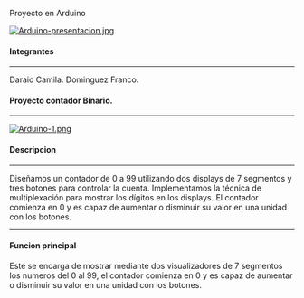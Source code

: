 Proyecto en Arduino

[![Arduino-presentacion.jpg](https://i.postimg.cc/P5Rf0hmp/Arduino-presentacion.jpg)](https://postimg.cc/yD0zSMps)

#### Integrantes

------------
Daraio Camila.
Dominguez Franco.

 
#### Proyecto contador Binario.

------------

[![Arduino-1.png](https://i.postimg.cc/XJsz1D0L/Arduino-1.png)](https://postimg.cc/qhCwzwq6)

####  Descripcion

------------


Diseñamos un contador de 0 a 99 utilizando dos displays de 7 segmentos y tres botones para controlar la cuenta. Implementamos la técnica de multiplexación para mostrar los dígitos en los displays. El contador comienza en 0  y  es capaz de aumentar o disminuir su valor en una unidad con los botones.

------------

####  Funcion principal

Este se encarga de mostrar mediante dos  visualizadores de 7 segmentos los numeros del 0 al 99, el contador comienza en 0  y  es capaz de aumentar o disminuir su valor en una unidad con los botones.
